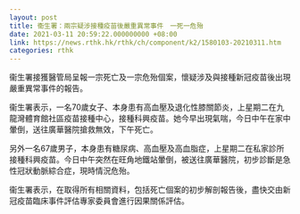 ```yaml
---
layout: post
title: 衞生署：兩宗疑涉接種疫苗後嚴重異常事件　一死一危殆
date: 2021-03-11 20:59:22.000000000 +08:00
link: https://news.rthk.hk/rthk/ch/component/k2/1580103-20210311.htm
categories: rthk
---
```


衞生署接獲醫管局呈報一宗死亡及一宗危殆個案，懷疑涉及與接種新冠疫苗後出現嚴重異常事件的報告。

衞生署表示，一名70歲女子、本身患有高血壓及退化性膝關節炎，上星期二在九龍灣體育館社區疫苗接種中心，接種科興疫苗。她今早出現氣喘，今日中午在家中暈倒，送往廣華醫院搶救無效，下午死亡。

另外一名67歲男子，本身患有糖尿病、高血壓及高血脂症，上星期二在私家診所接種科興疫苗。今日中午突然在旺角地鐵站暈倒，被送往廣華醫院，初步診斷是急性冠狀動脈綜合症，現時情況危殆。

衞生署表示，在取得所有相關資料，包括死亡個案的初步解剖報告後，盡快交由新冠疫苗臨床事件評估專家委員會進行因果關係評估。
